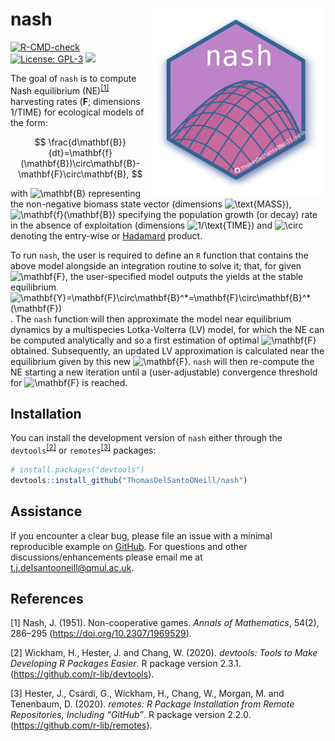 
<!-- README.md is generated from README.Rmd. Please edit that file -->

# nash <a href='https://github.com/ThomasDelSantoONeill/nash'><img src='man/figures/nashlogo.svg' align="right" height="300" /></a>

<!-- badges: start -->

[![R-CMD-check](https://github.com/ThomasDelSantoONeill/nash/actions/workflows/R-CMD-check.yaml/badge.svg)](https://github.com/ThomasDelSantoONeill/nash/actions/workflows/R-CMD-check.yaml)
[![License:
GPL-3](https://img.shields.io/badge/license-GPL--3-blue.svg)](https://cran.r-project.org/web/licenses/GPL-3)
[![](https://img.shields.io/github/languages/code-size/ThomasDelSantoONeill/nash.svg)](https://github.com/ThomasDelSantoONeill/nash)
<!-- badges: end -->

The goal of `nash` is to compute Nash equilibrium
(NE)<sup>[\[1\]](#1)</sup> harvesting rates (**$\mathbf{F}$**; dimensions $1/\text{TIME}$)
for ecological models of the form:

$$
\frac{d\mathbf{B}}{dt}=\mathbf{f}(\mathbf{B})\circ\mathbf{B}-\mathbf{F}\circ\mathbf{B},
$$


with
![\\mathbf{B}](https://latex.codecogs.com/png.image?%5Cdpi%7B110%7D&space;%5Cbg_white&space;%5Cmathbf%7BB%7D "\mathbf{B}")
representing the non-negative biomass state vector (dimensions
![\\text{MASS}](https://latex.codecogs.com/png.image?%5Cdpi%7B110%7D&space;%5Cbg_white&space;%5Ctext%7BMASS%7D "\text{MASS}")),
![\\mathbf{f}(\\mathbf{B})](https://latex.codecogs.com/png.image?%5Cdpi%7B110%7D&space;%5Cbg_white&space;%5Cmathbf%7Bf%7D%28%5Cmathbf%7BB%7D%29 "\mathbf{f}(\mathbf{B})")
specifying the population growth (or decay) rate in the absence of
exploitation (dimensions
![1/\\text{TIME}](https://latex.codecogs.com/png.image?%5Cdpi%7B110%7D&space;%5Cbg_white&space;1%2F%5Ctext%7BTIME%7D "1/\text{TIME}"))
and
![\\circ](https://latex.codecogs.com/png.image?%5Cdpi%7B110%7D&space;%5Cbg_white&space;%5Ccirc "\circ")
denoting the entry-wise or
[Hadamard](https://en.wikipedia.org/wiki/Hadamard_product_(matrices))
product.

To run `nash`, the user is required to define an `R` function that
contains the above model alongside an integration routine to solve it;
that, for given
![\\mathbf{F}](https://latex.codecogs.com/png.image?%5Cdpi%7B110%7D&space;%5Cbg_white&space;%5Cmathbf%7BF%7D "\mathbf{F}"),
the user-specified model outputs the yields at the stable equilibrium
![\\mathbf{Y}=\\mathbf{F}\\circ\\mathbf{B}^\*=\\mathbf{F}\\circ\\mathbf{B}^\*(\\mathbf{F})](https://latex.codecogs.com/png.image?%5Cdpi%7B110%7D&space;%5Cbg_white&space;%5Cmathbf%7BY%7D%3D%5Cmathbf%7BF%7D%5Ccirc%5Cmathbf%7BB%7D%5E%2A%3D%5Cmathbf%7BF%7D%5Ccirc%5Cmathbf%7BB%7D%5E%2A%28%5Cmathbf%7BF%7D%29 "\mathbf{Y}=\mathbf{F}\circ\mathbf{B}^*=\mathbf{F}\circ\mathbf{B}^*(\mathbf{F})").
The `nash` function will then approximate the model near equilibrium
dynamics by a multispecies Lotka-Volterra (LV) model, for which the NE
can be computed analytically and so a first estimation of optimal
![\\mathbf{F}](https://latex.codecogs.com/png.image?%5Cdpi%7B110%7D&space;%5Cbg_white&space;%5Cmathbf%7BF%7D "\mathbf{F}")
obtained. Subsequently, an updated LV approximation is calculated near
the equilibrium given by this new
![\\mathbf{F}](https://latex.codecogs.com/png.image?%5Cdpi%7B110%7D&space;%5Cbg_white&space;%5Cmathbf%7BF%7D "\mathbf{F}").
`nash` will then re-compute the NE starting a new iteration until a
(user-adjustable) convergence threshold for
![\\mathbf{F}](https://latex.codecogs.com/png.image?%5Cdpi%7B110%7D&space;%5Cbg_white&space;%5Cmathbf%7BF%7D "\mathbf{F}")
is reached.

## Installation

You can install the development version of `nash` either through the
`devtools`<sup>[\[2\]](#2)</sup> or `remotes`<sup>[\[3\]](#3)</sup>
packages:

``` r
# install.packages("devtools")
devtools::install_github("ThomasDelSantoONeill/nash")
```

## Assistance

If you encounter a clear bug, please file an issue with a minimal
reproducible example on
[GitHub](https://github.com/ThomasDelSantoONeill/nash/issues). For
questions and other discussions/enhancements please email me at
[t.j.delsantooneill@qmul.ac.uk](t.j.delsantooneill@qmul.ac.uk).

## References

<a id="1">\[1\]</a> Nash, J. (1951). Non-cooperative games. <i>Annals of
Mathematics</i>, 54(2), 286–295 (<https://doi.org/10.2307/1969529>).

<a id="2">\[2\]</a> Wickham, H., Hester, J. and Chang, W. (2020).
<i>devtools: Tools to Make Developing R Packages Easier</i>. R package
version 2.3.1. (<https://github.com/r-lib/devtools>).

<a id="3">\[3\]</a> Hester, J., Csárdi, G., Wickham, H., Chang, W.,
Morgan, M. and Tenenbaum, D. (2020). <i>remotes: R Package Installation
from Remote Repositories, Including “GitHub”</i>. R package version
2.2.0. (<https://github.com/r-lib/remotes>).
